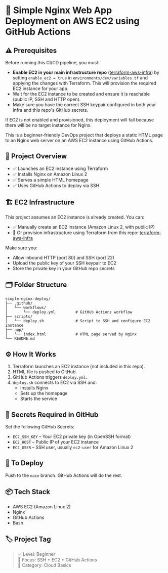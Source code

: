 # 🧰 Simple Nginx Web App Deployment on AWS EC2 using GitHub Actions

## ⚠️ Prerequisites

Before running this CI/CD pipeline, you must:

- **Enable EC2 in your main infrastructure repo** ([terraform-aws-infra](https://github.com/abhi2692/terraform-aws-infra.git)) by setting `enable_ec2 = true` in `environments/dev/variables.tf` and applying the changes with Terraform. This will provision the required EC2 instance for your app.
- Wait for the EC2 instance to be created and ensure it is reachable (public IP, SSH and HTTP open).
- Make sure you have the correct SSH keypair configured in both your infra and this repo's GitHub secrets.

If EC2 is not enabled and provisioned, this deployment will fail because there will be no target instance for Nginx.

This is a beginner-friendly DevOps project that deploys a static HTML page to an Nginx web server on an AWS EC2 instance using GitHub Actions.

## 🚀 Project Overview

- ✅ Launches an EC2 instance using Terraform
- ✅ Installs Nginx on Amazon Linux 2
- ✅ Serves a simple HTML homepage
- ✅ Uses GitHub Actions to deploy via SSH

## 🏗️ EC2 Infrastructure

This project assumes an EC2 instance is already created. You can:

- ✅ Manually create an EC2 instance (Amazon Linux 2, with public IP)
- 🔧 Or provision infrastructure using Terraform from this repo: [terraform-aws-infra](https://github.com/abhi2692/terraform-aws-infra.git)

Make sure you:

- Allow inbound HTTP (port 80) and SSH (port 22)
- Upload the public key of your SSH keypair to EC2
- Store the private key in your GitHub repo secrets

## 🗂️ Folder Structure

```
simple-nginx-deploy/
├── .github/
│   └── workflows/
│       └── deploy.yml         # GitHub Actions workflow
├── scripts/
│   └── deploy.sh              # Script to SSH and configure EC2 instance
├── app/
│   └── index.html             # HTML page served by Nginx
└── README.md
```


## ⚙️ How It Works

1. Terraform launches an EC2 instance (not included in this repo).
2. HTML file is pushed to GitHub.
3. GitHub Actions triggers `deploy.yml`.
4. `deploy.sh` connects to EC2 via SSH and:
   - Installs Nginx
   - Sets up the homepage
   - Starts the service

## 🔐 Secrets Required in GitHub

Set the following GitHub Secrets:

- `EC2_SSH_KEY` – Your EC2 private key (in OpenSSH format)
- `EC2_HOST` – Public IP of your EC2 instance
- `EC2_USER` – SSH user, usually `ec2-user` for Amazon Linux 2

## 🏁 To Deploy

Push to the `main` branch. GitHub Actions will do the rest.

## 📦 Tech Stack

- AWS EC2 (Amazon Linux 2)
- Nginx
- GitHub Actions
- Bash

## 🏷️ Project Tag

> ✅ Level: Beginner  
> 🔧 Focus: SSH + EC2 + GitHub Actions  
> 🧱 Category: Cloud Basics
